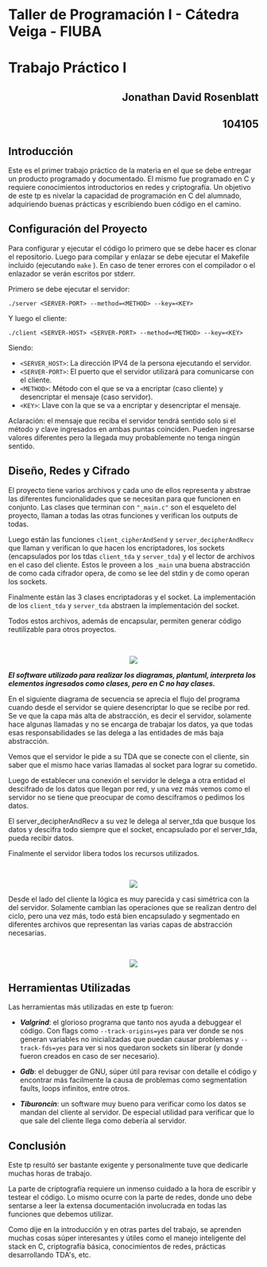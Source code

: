 # Taller de Programación I - Cátedra Veiga - FIUBA
# Trabajo Práctico I 

<h2 align="right">Jonathan David Rosenblatt</h2>
<h2 align="right">104105</h2>

## Introducción

Este es el primer trabajo práctico de la materia en el que se debe entregar un producto programado y documentado. El mismo fue programado en C y requiere conocimientos introductorios en redes y criptografía. Un objetivo de este tp es nivelar la capacidad de programación en C del alumnado, adquiriendo buenas prácticas y escribiendo buen código en el camino.

## Configuración del Proyecto

Para configurar y ejecutar el código lo primero que se debe hacer es clonar el repositorio. Luego para compilar y enlazar se debe ejecutar el Makefile incluido (ejecutando ```make``` ). En caso de tener errores con el compilador o el enlazador se verán escritos por stderr.

Primero se debe ejecutar el servidor:

```
./server <SERVER-PORT> --method=<METHOD> --key=<KEY>
```

Y luego el cliente:

```
./client <SERVER-HOST> <SERVER-PORT> --method=<METHOD> --key=<KEY>
```

Siendo:

- ```<SERVER_HOST>```: La dirección IPV4 de la persona ejecutando el servidor.
- ```<SERVER-PORT>```: El puerto que el servidor utilizará para comunicarse con el cliente.
- ```<METHOD>```: Método con el que se va a encriptar (caso cliente) y desencriptar el mensaje (caso servidor).
- ```<KEY>```: Llave con la que se va a encriptar y desencriptar el mensaje. 

Aclaración: el mensaje que reciba el servidor tendrá sentido solo si el método y clave ingresados en ambas puntas coinciden. Pueden ingresarse valores diferentes pero la llegada muy probablemente no tenga ningún sentido.

## Diseño, Redes y Cifrado

El proyecto tiene varios archivos y cada uno de ellos representa y abstrae las diferentes funcionalidades que se necesitan para que funcionen en conjunto. Las clases que terminan con ```"_main.c"``` son el esqueleto del proyecto, llaman a todas las otras funciones y verifican los outputs de todas.

Luego están las funciones ```client_cipherAndSend``` y ```server_decipherAndRecv``` que llaman y verifican lo que hacen los encriptadores, los sockets (encapsulados por los tdas ```client_tda``` y ```server_tda```) y el lector de archivos en el caso del cliente. Estos le proveen a los ```_main``` una buena abstracción de como cada cifrador opera, de como se lee del stdin y de como operan los sockets.

Finalmente están las 3 clases encriptadoras y el socket. La implementación de los ```client_tda``` y ```server_tda``` abstraen la implementación del socket.

Todos estos archivos, además de encapsular, permiten generar código reutilizable para otros proyectos.

<br><p align="center"><img src="img/classdiag.png"/></p> 

***El software utilizado para realizar los diagramas, plantuml, interpreta los elementos ingresados como clases, pero en C no hay clases.***

En el siguiente diagrama de secuencia se aprecia el flujo del programa cuando desde el servidor se quiere desencriptar lo que se recibe por red. Se ve que la capa más alta de abstracción, es decir el servidor, solamente hace algunas llamadas y no se encarga de trabajar los datos, ya que todas esas responsabilidades se las delega a las entidades de más baja abstracción.

Vemos que el servidor le pide a su TDA que se conecte con el cliente, sin saber que el mismo hace varias llamadas al socket para lograr su cometido. 

Luego de establecer una conexión el servidor le delega a otra entidad el descifrado de los datos que llegan por red, y una vez más vemos como el servidor no se tiene que preocupar de como desciframos o pedimos los datos. 

El server_decipherAndRecv a su vez le delega al server_tda que busque los datos y descifra todo siempre que el socket, encapsulado por el server_tda, pueda recibir datos.

Finalmente el servidor libera todos los recursos utilizados.

<br><p align="center"><img src="img/serverseq.png"/></p> 

Desde el lado del cliente la lógica es muy parecida y casi simétrica con la del servidor. Solamente cambian las operaciones que se realizan dentro del ciclo, pero una vez más, todo está bien encapsulado y segmentado en diferentes archivos que representan las varias capas de abstracción necesarias.

<br><p align="center"><img src="img/clientseq.png"/></p> 

## Herramientas Utilizadas

Las herramientas más utilizadas en este tp fueron:

- ***Valgrind***: el glorioso programa que tanto nos ayuda a debuggear el código. Con flags como ```--track-origins=yes``` para ver donde se nos generan variables no inicializadas que puedan causar problemas y ```--track-fds=yes``` para ver si nos quedaron sockets sin liberar (y donde fueron creados en caso de ser necesario). 

- ***Gdb***: el debugger de GNU, súper útil para revisar con detalle el código y encontrar más facilmente la causa de problemas como segmentation faults, loops infinitos, entre otros.

- ***Tiburoncín***: un software muy bueno para verificar como los datos se mandan del cliente al servidor. De especial utilidad para verificar que lo que sale del cliente llega como debería al servidor.

## Conclusión

Este tp resultó ser bastante exigente y personalmente tuve que dedicarle muchas horas de trabajo.

La parte de criptografía requiere un inmenso cuidado a la hora de escribir y testear el código. Lo mismo ocurre con la parte de redes, donde uno debe sentarse a leer la extensa documentación involucrada en todas las funciones que debemos utilizar.

Como dije en la introducción y en otras partes del trabajo, se aprenden muchas cosas súper interesantes y útiles como el manejo inteligente del stack en C, criptografía básica, conocimientos de redes, prácticas desarrollando TDA's, etc.
